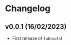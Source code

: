 # Changelog

<!--next-version-placeholder-->

## v0.0.1 (16/02/2023)

- First release of `labtools`!